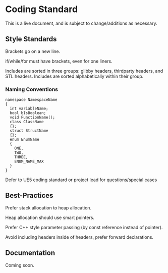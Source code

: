 # Coding Standard

This is a live document, and is subject to change/additions as necessary.

## Style Standards

Brackets go on a new line. 

if/while/for must have brackets, even for one liners.

Includes are sorted in three groups: glibby headers, thirdparty headers, and STL headers. Includes are sorted alphabetically within their group.

### Naming Conventions

```
namespace NamespaceName
{
  int variableName;
  bool bIsBoolean;
  void FunctionName();
  class ClassName
  {};
  struct StructName
  {};
  enum EnumName
  {
    ONE,
    TWO,
    THREE,
    ENUM_NAME_MAX
  }
}
```

Defer to UE5 coding standard or project lead for questions/special cases

## Best-Practices

Prefer stack allocation to heap allocation.

Heap allocation should use smart pointers.

Prefer C++ style parameter passing (by const reference instead of pointer).

Avoid including headers inside of headers, prefer forward declarations.

## Documentation

Coming soon.
